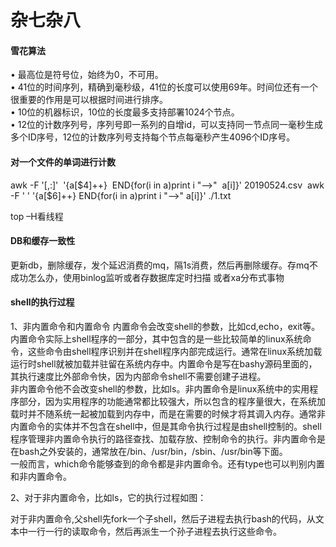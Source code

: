 # 杂七杂八

#### 雪花算法
•	最高位是符号位，始终为0，不可用。   
•	41位的时间序列，精确到毫秒级，41位的长度可以使用69年。时间位还有一个很重要的作用是可以根据时间进行排序。   
•	10位的机器标识，10位的长度最多支持部署1024个节点。   
•	12位的计数序列号，序列号即一系列的自增id，可以支持同一节点同一毫秒生成多个ID序号，12位的计数序列号支持每个节点每毫秒产生4096个ID序号。 

#### 对一个文件的单词进行计数
awk -F '[,:]'  '{a[$4]++}  END{for(i in a)print i "-->"  a[i]}' 20190524.csv 
awk -F ' '  '{a[$6]++}  END{for(i in a)print i "-->"  a[i]}' ./1.txt

top –H看线程

#### DB和缓存一致性
更新db，删除缓存，发个延迟消费的mq，隔1s消费，然后再删除缓存。存mq不成功怎么办，使用binlog监听或者存数据库定时扫描
或者xa分布式事物

#### shell的执行过程
1、非内置命令和内置命令
内置命令会改变shell的参数，比如cd,echo，exit等。内置命令实际上shell程序的一部分，其中包含的是一些比较简单的linux系统命令，这些命令由shell程序识别并在shell程序内部完成运行。通常在linux系统加载运行时shell就被加载并驻留在系统内存中。内置命令是写在bashy源码里面的，其执行速度比外部命令快，因为内部命令shell不需要创建子进程。    
非内置命令他不会改变shell的参数，比如ls。非内置命令是linux系统中的实用程序部分，因为实用程序的功能通常都比较强大，所以包含的程序量很大，在系统加载时并不随系统一起被加载到内存中，而是在需要的时候才将其调入内存。通常非内置命令的实体并不包含在shell中，但是其命令执行过程是由shell控制的。shell程序管理非内置命令执行的路径查找、加载存放、控制命令的执行。非内置命令是在bash之外安装的，通常放在/bin、/usr/bin，/sbin、/usr/bin等下面。   
一般而言，which命令能够查到的命令都是非内置命令。还有type也可以判别内置和非内置命令。   

2、对于非内置命令，比如ls，它的执行过程如图：    

对于非内置命令,父shell先fork一个子shell，然后子进程去执行bash的代码，从文本中一行一行的读取命令，然后再派生一个孙子进程去执行这些命令。


